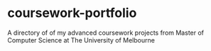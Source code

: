 # coursework-portfolio
A directory of of my advanced coursework projects from Master of Computer Science at The University of Melbourne
